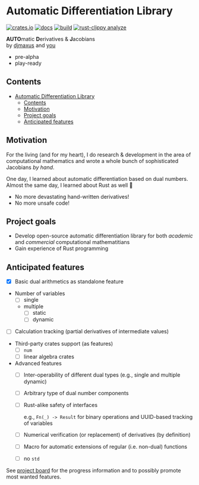 # Automatic Differentiation Library

[![crates.io](https://img.shields.io/crates/v/autodj.svg)](https://crates.io/crates/autodj)
[![docs](https://docs.rs/autodj/badge.svg)](https://docs.rs/autodj/)
[![build](https://github.com/djmaxus/autodj/actions/workflows/rust.yml/badge.svg)](https://github.com/djmaxus/autodj/)
[![rust-clippy analyze](https://github.com/djmaxus/autodj/actions/workflows/rust-clippy.yml/badge.svg)](https://github.com/djmaxus/autodj/actions/workflows/rust-clippy.yml)

**AUTO**matic **D**erivatives & **J**acobians \
by [djmaxus](https://djmaxus.github.io/) and [you](https://github.com/djmaxus/autodj/issues)

- pre-alpha
- play-ready

## Contents

- [Automatic Differentiation Library](#automatic-differentiation-library)
  - [Contents](#contents)
  - [Motivation](#motivation)
  - [Project goals](#project-goals)
  - [Anticipated features](#anticipated-features)

## Motivation

For the living (and for my heart),
I do research & development in the area of computational mathematics
and wrote a whole bunch of sophisticated Jacobians _by hand_.

One day, I learned about automatic differentiation based on dual numbers.
Almost the same day, I learned about Rust as well :crab:

- No more devastating hand-written derivatives!
- No more unsafe code!

## Project goals

- Develop open-source automatic differentiation library for both _academic_ and _commercial_ computational mathematitians
- Gain experience of Rust programming

## Anticipated features

* [x] Basic dual arithmetics as standalone feature
* Number of variables
  * [ ] single
  * multiple
    * [ ] static
    * [ ] dynamic
* [ ] Calculation tracking (partial derivatives of intermediate values)
* Third-party crates support (as features)
  * [ ] `num`
  * [ ] linear algebra crates
* Advanced features
  * [ ] Inter-operability of different dual types (e.g., single and multiple dynamic)
  * [ ] Arbitrary type of dual number components
  * [ ] Rust-alike safety of interfaces

    e.g., `Fn(_) -> Result` for binary operations and UUID-based tracking of variables
  * [ ] Numerical verification (or replacement) of derivatives (by definition)
  * [ ] Macro for automatic extensions of regular (i.e. non-dual) functions
  * [ ] no `std`

See [project board](https://github.com/users/djmaxus/projects/5/) for the progress information and to possibly promote most wanted features.

